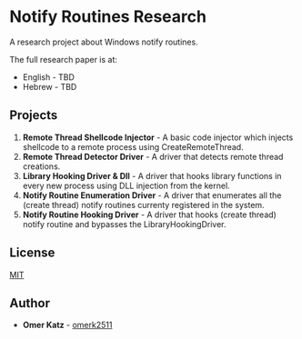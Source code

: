 # Notify Routines Research
A research project about Windows notify routines.

The full research paper is at:
- English - TBD
- Hebrew - TBD

## Projects
1. **Remote Thread Shellcode Injector** - A basic code injector which injects shellcode to a remote process using CreateRemoteThread.
1. **Remote Thread Detector Driver** - A driver that detects remote thread creations.
1. **Library Hooking Driver & Dll** - A driver that hooks library functions in every new process using DLL injection from the kernel.
1. **Notify Routine Enumeration Driver** - A driver that enumerates all the (create thread) notify routines currenty registered in the system.
1. **Notify Routine Hooking Driver** - A driver that hooks (create thread) notify routine and bypasses the LibraryHookingDriver.

## License
[MIT](https://choosealicense.com/licenses/mit/)

## Author
- **Omer Katz** - [omerk2511](https://github.com/omerk2511)
